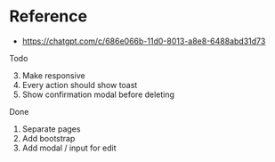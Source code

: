 # Reference

* https://chatgpt.com/c/686e066b-11d0-8013-a8e8-6488abd31d73

Todo


3. Make responsive
5. Every action should show toast
6. Show confirmation modal before deleting

Done

1. Separate pages
2. Add bootstrap
3. Add modal / input for edit
